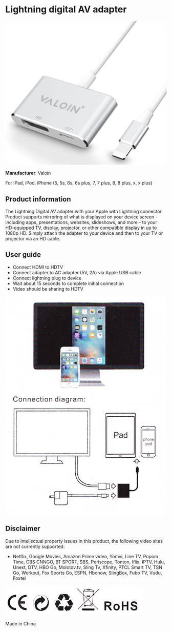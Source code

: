 # Lightning digital AV adapter

![](adapter.png)

**Manufacturer**: Valoin

For iPad, iPod, iPhone (5, 5s, 6s, 6s plus, 7, 7 plus, 8, 8 plus, x, x plus)

## Product information

The Lightning Digital AV adapter with your Apple with Lightning connector. Product supports mirroring of what is displayed on your device screen - including apps, presentations, websites, slideshows, and more - to your HD-equipped TV, display, projector, or other compatible display in up to 1080p HD. Simply attach the adapter to your device and then to your TV or projector via an HD cable.

## User guide

* Connect HDMI to HDTV
* Connect adapter to AC adapter (5V, 2A) via Apple USB cable
* Connect lightning plug to device
* Wait about 15 seconds to complete initial connection
* Video should be sharing to HDTV

![](adapter_diagram.png)

## Disclaimer

Due to intellectual property issues in this product, the following video sites are not currently supported:

* Netflix, Google Movies, Amazon Prime video, Yomvi, Line TV, Popom Time, CBS CNNGO, BT SPORT, SBS, Periscope, Tonton, Iflix, IPTV, Hulu, Unext, DTV, HBO Go, Molotov.tv, Sling Tv, Xfinity, PTCL Smart TV, TSN Go, Workout, Fox Sports Go, ESPN, Hbonow, SlingBox, Fubo TV, Vudu, Foxtel

![](recycle.png)

Made in China

